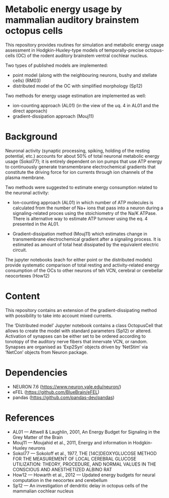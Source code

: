 # Metabolic energy usage by mammalian auditory brainstem octopus cells

This repository provides routines for simulation and metabolic energy usage assessment in Hodgkin-Huxley-type models of temporally-precise octopus-cells (OC) of the rodent auditory brainstem ventral cochlear nucleus.

Two types of published models are implemented: 
 - point model (along with the neighbouring neurons, bushy and stellate cells) (RM03)
 - distributed model of the OC with simplified morphology (Sp12)

Two methods for energy usage estimation are implemented as well:
 - ion-counting approach (AL01) (in the view of the uq. 4 in AL01 and the direct approach)
 - gradient-dissipation approach (Mouj11)

# Background

Neuronal activity (synaptic processing, spiking, holding of the resting potential, etc.) accounts for about 50% of total neuronal metabolic energy usage (Sokol77); it is entirely dependent on ion pumps that use ATP energy to continuously generate transmembrane electrochemical gradients that  constitute the driving force for ion currents through ion channels of the plasma membrane.

Two methods were suggested to estimate energy consumption related to the neuronal activity:

 - Ion-counting approach (AL01) in which number of ATP molecules is calculated from the number of Na+ ions that pass into a neuron during a signaling-related proces using the stoichiometry of the Na/K ATPase. There is alternative way to estimate ATP turnover using the eq. 4 presented in the AL01.

 - Gradient-dissipation method (Mouj11) which estimates change in transmembrane electrochemical gradient after a signaling process. It is estimated as amount of total heat dissipated by the equivalent electric circuit.

The jupyter notebooks (each for either point or the distributed models) provide systematic comparison of total resting and activity-related energy consumption of the OCs to other neurons of teh VCN, cerebral or cerebellar neocortexes (How12)

# Content

This repository contains an extension of the gradient-dissipating method with possibility to take into account mixed currents.

The ‘Distributed model’ Jupyter notebook contains a class OctopusCell that allows to create the model with standard parameters (Sp12) or altered. Activation of synapses can be either set to be ordered according to tonotopy of the auditory nerve fibers that innervate VCN, or random. Synapses are organised as ‘Exp2Syn’ objects driven by ‘NetStim’ via ‘NetCon’ objects from Neuron package.

# Dependencies

 - NEURON 7.6 (https://www.neuron.yale.edu/neuron/)
 - eFEL (https://github.com/BlueBrain/eFEL)
 - pandas (https://github.com/pandas-dev/pandas)

# References

 - AL01 — Attwell & Laughlin, 2001, An Energy Budget for Signaling in the Grey Matter of the Brain 
 - Mouj11 — Moujahid et al., 2011, Energy and information in Hodgkin-Huxley neurons 
 - Sokol77 — Sokoloff et al., 1977, THE [14C]DEOXYGLUCOSE METHOD FOR THE MEASUREMENT OF LOCAL CEREBRAL GLUCOSE UTILIZATION: THEORY, PROCEDURE, AND NORMAL VALUES IN THE CONSCIOUS AND ANESTHETIZED ALBINO RAT
 - How12 — Howarth et al., 2012 — Updated energy budgets for neural computation in the neocortex and cerebellum 
 - Sp12 — An investigation of dendritic delay in octopus cells of the mammalian cochlear nucleus 


